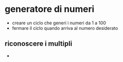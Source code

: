 # generatore di numeri 

- creare un ciclo che generi i numeri da 1 a 100
- fermare il ciclo quando arriva al numero desiderato

## riconoscere i multipli

- 